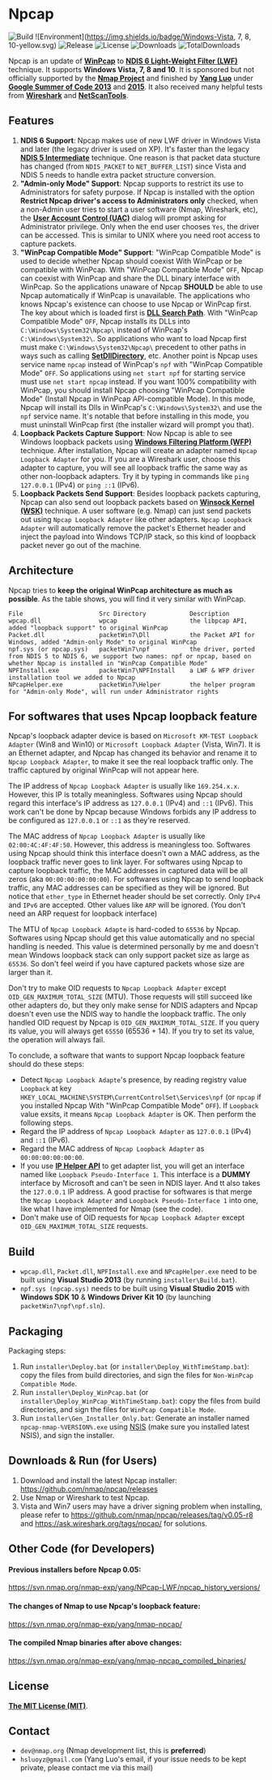 Npcap
==========
![Build](https://img.shields.io/badge/build-passing-brightgreen.svg)
![Environment](https://img.shields.io/badge/Windows-Vista, 7, 8, 10-yellow.svg)
![Release](https://img.shields.io/github/release/nmap/npcap.svg)
![License](https://img.shields.io/github/license/nmap/npcap.svg)
![Downloads](https://img.shields.io/github/downloads/nmap/npcap/latest/total.svg)
![TotalDownloads](https://img.shields.io/github/downloads/nmap/npcap/total.svg)

Npcap is an update of [**WinPcap**](http://www.winpcap.org/) to [**NDIS 6 Light-Weight Filter (LWF)**](https://msdn.microsoft.com/en-us/library/windows/hardware/ff565492(v=vs.85).aspx) technique. It supports **Windows Vista, 7, 8 and 10**. It is sponsored but not officially supported by the [**Nmap Project**](http://nmap.org/) and finished by [**Yang Luo**](http://www.veotax.com/) under [**Google Summer of Code 2013**](https://www.google-melange.com/gsoc/project/details/google/gsoc2013/hsluoyz/5727390428823552) and [**2015**](https://www.google-melange.com/gsoc/project/details/google/gsoc2015/hsluoyz/5723971634855936). It also received many helpful tests from [**Wireshark**](https://www.wireshark.org/) and [**NetScanTools**](http://www.netscantools.com/).

## Features

1. **NDIS 6 Support**: Npcap makes use of new LWF driver in Windows Vista and later (the legacy driver is used on XP). It's faster than the legacy [**NDIS 5 Intermediate**](https://msdn.microsoft.com/en-us/library/windows/hardware/ff557012(v=vs.85).aspx) technique. One reason is that packet data stucture has changed (from ``NDIS_PACKET`` to ``NET_BUFFER_LIST``) since Vista and NDIS 5 needs to handle extra packet structure conversion.
2. **"Admin-only Mode" Support**: Npcap supports to restrict its use to Administrators for safety purpose. If Npcap is installed with the option **Restrict Npcap driver's access to Administrators only** checked, when a non-Admin user tries to start a user software (Nmap, Wireshark, etc), the [**User Account Control (UAC)**](http://windows.microsoft.com/en-us/windows/what-is-user-account-control#1TC=windows-7) dialog will prompt asking for Administrator privilege. Only when the end user chooses ``Yes``, the driver can be accessed. This is similar to UNIX where you need root access to capture packets.
3. **"WinPcap Compatible Mode" Support**: "WinPcap Compatible Mode" is used to decide whether Npcap should coexist With WinPcap or be compatible with WinPcap. With "WinPcap Compatible Mode" ``OFF``, Npcap can coexist with WinPcap and share the DLL binary interface with WinPcap. So the applications unaware of Npcap **SHOULD** be able to use Npcap automatically if WinPcap is unavailable. The applications who knows Npcap's existence can choose to use Npcap or WinPcap first. The key about which is loaded first is [**DLL Search Path**](https://msdn.microsoft.com/en-us/library/windows/desktop/ms682586(v=vs.85).aspx). With "WinPcap Compatible Mode" ``OFF``, Npcap installs its DLLs into ``C:\Windows\System32\Npcap\`` instead of WinPcap's ``C:\Windows\System32\``. So applications who want to load Npcap first must make ``C:\Windows\System32\Npcap\`` precedent to other paths in ways such as calling [**SetDllDirectory**](https://msdn.microsoft.com/en-us/library/ms686203.aspx), etc. Another point is Npcap uses service name ``npcap`` instead of WinPcap's ``npf`` with "WinPcap Compatible Mode" ``OFF``. So applications using ``net start npf`` for starting service must use ``net start npcap`` instead. If you want 100% compatibility with WinPcap, you should install Npcap choosing "WinPcap Compatible Mode" (Install Npcap in WinPcap API-compatible Mode). In this mode, Npcap will install its Dlls in WinPcap's ``C:\Windows\System32\`` and use the ``npf`` service name. It's notable that before installing in this mode, you must uninstall WinPcap first (the installer wizard will prompt you that).
4. **Loopback Packets Capture Support**: Now Npcap is able to see Windows loopback packets using [**Windows Filtering Platform (WFP)**](https://msdn.microsoft.com/en-us/library/windows/desktop/aa366510(v=vs.85).aspx) technique. After installation, Npcap will create an adapter named ``Npcap Loopback Adapter`` for you. If you are a Wireshark user, choose this adapter to capture, you will see all loopback traffic the same way as other non-loopback adapters. Try it by typing in commands like ``ping 127.0.0.1`` (IPv4) or ``ping ::1`` (IPv6).
5. **Loopback Packets Send Support**: Besides loopback packets capturing, Npcap can also send out loopback packets based on [**Winsock Kernel (WSK)**](https://msdn.microsoft.com/en-us/library/windows/hardware/ff556958(v=vs.85).aspx) technique. A user software (e.g. Nmap) can just send packets out using ``Npcap Loopback Adapter`` like other adapters. ``Npcap Loopback Adapter`` will automatically remove the packet's Ethernet header and inject the payload into Windows TCP/IP stack, so this kind of loopback packet never go out of the machine.

## Architecture

Npcap tries to **keep the original WinPcap architecture as much as possible**. As the table shows, you will find it very similar with WinPcap.
```
File                     Src Directory            Description
wpcap.dll                wpcap                    the libpcap API, added "loopback support" to original WinPcap
Packet.dll               packetWin7\Dll           the Packet API for Windows, added "Admin-only Mode" to original WinPcap
npf.sys (or npcap.sys)   packetWin7\npf           the driver, ported from NDIS 5 to NDIS 6, we support two names: npf or npcap, based on whether Npcap is installed in "WinPcap Compatible Mode"
NPFInstall.exe           packetWin7\NPFInstall    a LWF & WFP driver installation tool we added to Npcap
NPcapHelper.exe          packetWin7\Helper        the helper program for "Admin-only Mode", will run under Administrator rights
```

## For softwares that uses Npcap loopback feature

Npcap's loopback adapter device is based on ``Microsoft KM-TEST Loopback Adapter`` (Win8 and Win10) or ``Microsoft Loopback Adapter`` (Vista, Win7). It is an Ethernet adapter, and Npcap has changed its behavior and rename it to ``Npcap Loopback Adapter``, to make it see the real loopback traffic only. The traffic captured by original WinPcap will not appear here. 

The IP address of ``Npcap Loopback Adapter`` is usually like ``169.254.x.x``. However, this IP is totally meaningless. Softwares using Npcap should regard this interface's IP address as ``127.0.0.1`` (IPv4) and ``::1`` (IPv6). This work can't be done by Npcap because Windows forbids any IP address to be configured as ``127.0.0.1`` or ``::1`` as they're reserved.

The MAC address of ``Npcap Loopback Adapter`` is usually like ``02:00:4C:4F:4F:50``. However, this address is meaningless too. Softwares using Npcap should think this interface doesn't own a MAC address, as the loopback traffic never goes to link layer. For softwares using Npcap to capture loopback traffic, the MAC addresses in captured data will be all zeros (aka ``00:00:00:00:00:00``). For softwares using Npcap to send loopback traffic, any MAC addresses can be specified as they will be ignored. But notice that ``ether_type`` in Ethernet header should be set correctly. Only ``IPv4`` and ``IPv6`` are accepted. Other values like ``ARP`` will be ignored. (You don't need an ARP request for loopback interface)

The MTU of ``Npcap Loopback Adapte`` is hard-coded to ``65536`` by Npcap. Softwares using Npcap should get this value automatically and no special handling is needed. This value is determined personally by me and doesn't mean Windows loopback stack can only support packet size as large as ``65536``. So don't feel weird if you have captured packets whose size are larger than it.

Don't try to make OID requests to ``Npcap Loopback Adapter`` except ``OID_GEN_MAXIMUM_TOTAL_SIZE`` (MTU). Those requests will still succeed like other adapters do, but they only make sense for NDIS adapters and Npcap doesn't even use the NDIS way to handle the loopback traffic. The only handled OID request by Npcap is ``OID_GEN_MAXIMUM_TOTAL_SIZE``. If you query its value, you will always get ``65550`` (65536 + 14). If you try to set its value, the operation will always fail.

To conclude, a software that wants to support Npcap loopback feature should do these steps:

* Detect ``Npcap Loopback Adapte``'s presence, by reading registry value ``Loopback`` at key ``HKEY_LOCAL_MACHINE\SYSTEM\CurrentControlSet\Services\npf`` (or ``npcap`` if you installed Npcap With "WinPcap Compatible Mode" ``OFF``). If ``Loopback`` value exsits, it means ``Npcap Loopback Adapter`` is OK. Then perform the following steps.
* Regard the IP address of ``Npcap Loopback Adapter`` as ``127.0.0.1`` (IPv4) and ``::1`` (IPv6).
* Regard the MAC address of ``Npcap Loopback Adapter`` as ``00:00:00:00:00:00``.
* If you use [**IP Helper API**](https://msdn.microsoft.com/en-us/library/aa366073.aspx) to get adapter list, you will get an interface named like ``Loopback Pseudo-Interface 1``. This interface is a **DUMMY** interface by Microsoft and can't be seen in NDIS layer. And tt also takes the ``127.0.0.1`` IP address. A good practise for softwares is that merge the ``Npcap Loopback Adapter`` and ``Loopback Pseudo-Interface 1`` into one, like what I have implemented for Nmap (see the code).
* Don't make use of OID requests for ``Npcap Loopback Adapter`` except ``OID_GEN_MAXIMUM_TOTAL_SIZE`` requests.

## Build

* ``wpcap.dll``, ``Packet.dll``, ``NPFInstall.exe`` and ``NPcapHelper.exe`` need to be built using **Visual Studio 2013** (by running ``installer\Build.bat``).
* ``npf.sys (npcap.sys)`` needs to be built using **Visual Studio 2015** with **Windows SDK 10** & **Windows Driver Kit 10** (by launching ``packetWin7\npf\npf.sln``).

## Packaging

Packaging steps:

1. Run ``installer\Deploy.bat`` (or ``installer\Deploy_WithTimeStamp.bat``): copy the files from build directories, and sign the files for ``Non-WinPcap Compatible Mode``.
2. Run ``installer\Deploy_WinPcap.bat`` (or ``installer\Deploy_WinPcap_WithTimeStamp.bat``): copy the files from build directories, and sign the files for ``WinPcap Compatible Mode``.
3. Run ``installer\Gen_Installer_Only.bat``: Generate an installer named ``npcap-nmap-%VERSION%.exe`` using [NSIS](https://sourceforge.net/projects/nsis/) (make sure you installed latest NSIS), and sign the installer.

## Downloads & Run (for Users)

1. Download and install the latest Npcap installer: https://github.com/nmap/npcap/releases
2. Use Nmap or Wireshark to test Npcap.
3. Vista and Win7 users may have a driver signing problem when installing, please refer to https://github.com/nmap/npcap/releases/tag/v0.05-r8 and https://ask.wireshark.org/tags/npcap/ for solutions.

## Other Code (for Developers)

#### Previous installers before Npcap 0.05:
https://svn.nmap.org/nmap-exp/yang/NPcap-LWF/npcap_history_versions/

#### The changes of Nmap to use Npcap's loopback feature:
https://svn.nmap.org/nmap-exp/yang/nmap-npcap/

#### The compiled Nmap binaries after above changes:
https://svn.nmap.org/nmap-exp/yang/nmap-npcap_compiled_binaries/

## License

[**The MIT License (MIT)**](http://opensource.org/licenses/MIT).

## Contact

* ``dev@nmap.org`` (Nmap development list, this is **preferred**)
* ``hsluoyz@gmail.com`` (Yang Luo's email, if your issue needs to be kept private, please contact me via this mail)
